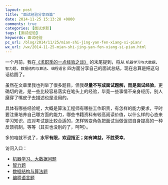 ```yaml
---
layout: post
title: "面试经验分享四篇"
date: 2014-11-25 15:13:28 +0800
comments: true
categories: [面试求职] 
tags: [面试经验]
keywords: 面试经验
pc_url: /blog/2014/11/25/mian-shi-jing-yan-fen-xiang-si-pian/
wx_url: /wx/2014-11-25-mian-shi-jing-yan-fen-xiang-si-pian.html
---
```


<!-- excerpt start -->

一个月前，我在[《求职季的一点经验之谈》](http://frank19900731.github.io/blog/2014/10/25/qiu-zhi-ji-de-yi-dian-jing-yan-zhi-tan/) 的末尾提到，将从 `机器学习与大数据`、`智力题`、`数据结构与算法`、`编程语言` 四方面分享自己的面试总结，现在总算是把这句话给圆了。

虽然在文章里我也列举了很多题目，但我**尽量不写成面试题解，而是面试经验**。更确切的说，是一些比较容易落实在笔头上的经验，毕竟一些事情不亲身经历，别人磨穿了嘴皮子去描述也是没用的。

具体有哪些经验呢，大概是算法工程师有哪些工作职责，有怎样的能力要求，平时要注重培养自己哪方面的能力，哪些书籍资料有较高阅读价值，以什么样的心态来学习知识、应对考试是比较合适的，怎样转变角色把面试当做促进自身提高的一种反馈机制，等等（其实也没别的了，呵呵）。

多的咱就不说了，**水平有限，欢迎指正；如有裨益，不胜荣幸**。

访问入口：

- [机器学习、大数据问题](/blog/2014/11/06/mian-shi-jing-yan-zhi-ji-qi-xue-xi-da-shu-ju-wen-ti/)
- [智力题](/blog/2014/11/07/mian-shi-jing-yan-fen-xiang-zhi-zhi-li-ti/)
- [数据结构与算法题](/blog/2014/11/18/mian-shi-jing-yan-fen-xiang-zhi-shu-ju-jie-gou-suan-fa-fen-xiang/)
- [编程语言题](/blog/2014/11/25/mian-shi-jing-yan-fen-xiang-zhi-bian-cheng-yu-yan-ti/)

<!-- excerpt end -->